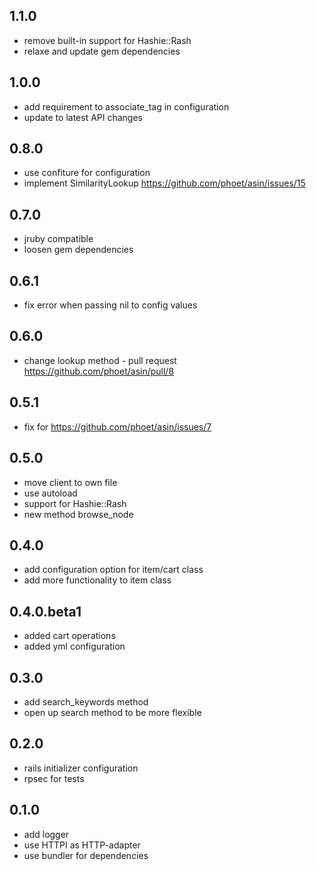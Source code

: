 ## 1.1.0

* remove built-in support for Hashie::Rash
* relaxe and update gem dependencies

## 1.0.0

* add requirement to associate_tag in configuration
* update to latest API changes

## 0.8.0

* use confiture for configuration
* implement SimilarityLookup https://github.com/phoet/asin/issues/15

## 0.7.0

* jruby compatible
* loosen gem dependencies

## 0.6.1

* fix error when passing nil to config values

## 0.6.0

* change lookup method - pull request https://github.com/phoet/asin/pull/8

## 0.5.1

* fix for https://github.com/phoet/asin/issues/7

## 0.5.0

* move client to own file
* use autoload
* support for Hashie::Rash
* new method browse_node

## 0.4.0

* add configuration option for item/cart class
* add more functionality to item class

## 0.4.0.beta1

* added cart operations
* added yml configuration

## 0.3.0

* add search_keywords method
* open up search method to be more flexible

## 0.2.0

* rails initializer configuration
* rpsec for tests

## 0.1.0

* add logger
* use HTTPI as HTTP-adapter
* use bundler for dependencies
